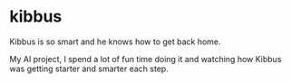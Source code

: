 kibbus
======

Kibbus is so smart and he knows how to get back home.


My AI project, I spend a lot of fun time doing it and watching how Kibbus was getting starter and smarter each step.
